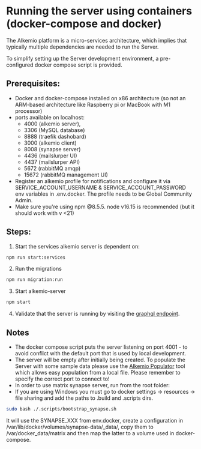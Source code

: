 # Running the server using containers (docker-compose and docker)

The Alkemio platform is a micro-services architecture, which implies that typically multiple dependencies are needed to run the Server.

To simplify setting up the Server development environment, a pre-configured docker compose script is provided.

## Prerequisites:

- Docker and docker-compose installed on x86 architecture (so not an ARM-based architecture like Raspberry pi or MacBook with M1 processor)
- ports available on localhost:
  - 4000 (alkemio server),
  - 3306 (MySQL database)
  - 8888 (traefik dashobard)
  - 3000 (alkemio client)
  - 8008 (synapse server)
  - 4436 (mailslurper UI)
  - 4437 (mailslurper API)
  - 5672 (rabbitMQ amqp)
  - 15672 (rabbitMQ management UI)
- Register an alkemio profile for notifications and configure it via SERVICE_ACCOUNT_USERNAME & SERVICE_ACCOUNT_PASSWORD env variables in .env.docker. The profile needs to be Global Community Admin.
- Make sure you're using npm @8.5.5. node v16.15 is recommended (but it should work with v <21)

## Steps:

1. Start the services alkemio server is dependent on:

```bash
npm run start:services
```

2. Run the migrations

```bash
npm run migration:run
```

3. Start alkemio-server

```bash
npm start
```

4. Validate that the server is running by visiting the [graphql endpoint](http://localhost:3000/graphql).

## Notes

- The docker compose script puts the server listening on port 4001 - to avoid conflict with the default port that is used by local development.
- The server will be empty after initially being created. To populate the Server with some sample data please use the [Alkemio Populator](http://github.com/alkem-io/Populator) tool which allows easy population from a local file. Please remember to specify the correct port to connect to!
- In order to use matrix synapse server, run from the root folder:
- If you are using Windows you must go to docker settings -> resources -> file sharing and add the paths to .build and .scripts dirs.

```bash
sudo bash ./.scripts/bootstrap_synapse.sh
```

It will use the SYNAPSE_XXX from env.docker, create a configuration in /var/lib/docker/volumes/synapse-data/\_data/, copy them to /var/docker_data/matrix and then map the latter to a volume used in docker-compose.
